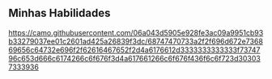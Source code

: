 ## Minhas Habilidades
https://camo.githubusercontent.com/06a043d5905e928fe3ac09a9951cb93b33279037ee01c2601ad425a26839f3dc/68747470733a2f2f696d672e736869656c64732e696f2f62616467652f2d4a6176612d3333333333333f7374796c653d666c6174266c6f676f3d4a617661266c6f676f436f6c6f723d303037333936
